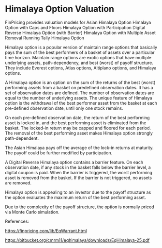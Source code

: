 # Himalaya Option Valuation

FinPricing provides valuation models for
	Asian Himalaya Option
	Himalaya Option with Caps and Floors
	Himalaya Option with Participation
	Digital Reverse Himalaya Option (with Barrier)
	Himalaya Option with Multiple Asset Removal
	Running Tally Himalaya Option

Himalaya option is a popular version of maintain range options that basically pays the sum of the best performers of a basket of assets over a particular time horizon. Maintain range options are exotic options that have multiple underlying assets, path-dependency, and best (worst) of payoff structure. They include Everest options, Atlas options, Altiplano options, and Himalaya options. 

A Himalaya option is an option on the sum of the returns of the best (worst) performing assets from a basket on predefined observation dates. It has a set of observation dates are defined. The number of observation dates are equal to the number of underlying assets. The unique feature of Himalaya option is the withdrawal of the best performer asset from the basket at each pre-defined observation date, until only one stock remains.

On each pre-defined observation date, the return of the best performing asset is locked in, and the best performing asset is eliminated from the basket. The locked-in return may be capped and floored for each period. The removal of the best performing asset makes Himalaya option strongly path-dependent.

The Asian Himalaya pays off the average of the lock-in returns at maturity. The payoff could be further modified by participation.

A Digital Reverse Himalaya option contains a barrier feature. On each observation date, if any stock in the basket falls below the barrier level, a digital coupon is paid. When the barrier is triggered, the worst performing asset is removed from the basket. If the barrier is not triggered, no assets are removed.

Himalaya option is appealing to an investor due to the payoff structure as the option evaluates the maximum return of the best performing asset.

Due to the complexity of the payoff structure, the option is normally priced via Monte Carlo simulation. 


References:

https://finpricing.com/lib/EqWarrant.html

https://bitbucket.org/cmrm11/eqhimalaya/downloads/EqHimalaya-25.pdf


